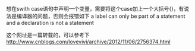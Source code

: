 想在swith case语句中声明一个变量，需要将这个case加上一个大括号{}，有说法是编译器的问题，否则会报错如下
a label can only be part of a statement and a declaration is not a statement

这个网址是一篇转载的，可以参考下
http://www.cnblogs.com/lovevivi/archive/2012/11/06/2756374.html